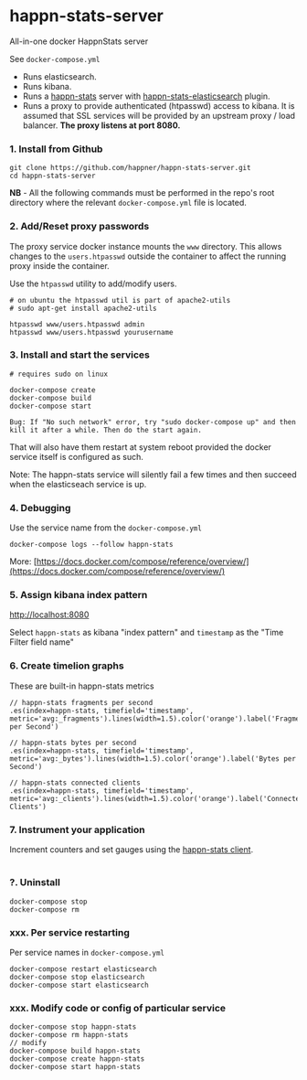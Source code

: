 # happn-stats-server

All-in-one docker HappnStats server

See `docker-compose.yml`

* Runs elasticsearch.
* Runs kibana.
* Runs a [happn-stats](https://github.com/happner/happn-stats) server with [happn-stats-elasticsearch](https://github.com/happner/happn-stats-elasticsearch) plugin.
* Runs a proxy to provide authenticated (htpasswd) access to kibana. It is assumed that SSL services will be provided by an upstream proxy / load balancer. **The proxy listens at port 8080.**



### 1. Install from Github

```
git clone https://github.com/happner/happn-stats-server.git
cd happn-stats-server
```

**NB** - All the following commands must be performed in the repo's root directory where the relevant `docker-compose.yml` file is located.



### 2. Add/Reset proxy passwords

The proxy service docker instance mounts the `www` directory. This allows changes to the `users.htpasswd` outside the container to affect the running proxy inside the container.

Use the `htpasswd` utility to add/modify users.

```
# on ubuntu the htpasswd util is part of apache2-utils
# sudo apt-get install apache2-utils

htpasswd www/users.htpasswd admin
htpasswd www/users.htpasswd yourusername
```



### 3. Install and start the services

```
# requires sudo on linux

docker-compose create
docker-compose build
docker-compose start

Bug: If "No such network" error, try "sudo docker-compose up" and then kill it after a while. Then do the start again.
```

That will also have them restart at system reboot provided the docker service itself is configured as such.

Note: The happn-stats service will silently fail a few times and then succeed when the elasticseach service is up.



### 4. Debugging

Use the service name from the `docker-compose.yml`

```
docker-compose logs --follow happn-stats
```

More: [https://docs.docker.com/compose/reference/overview/](https://docs.docker.com/compose/reference/overview/)



### 5. Assign kibana index pattern

[http://localhost:8080](http://localhost:8080)

Select `happn-stats` as kibana "index pattern" and `timestamp` as the "Time Filter field name"



### 6. Create timelion graphs

These are built-in happn-stats metrics

```
// happn-stats fragments per second
.es(index=happn-stats, timefield='timestamp', metric='avg:_fragments').lines(width=1.5).color('orange').label('Fragments per Second')

// happn-stats bytes per second
.es(index=happn-stats, timefield='timestamp', metric='avg:_bytes').lines(width=1.5).color('orange').label('Bytes per Second')

// happn-stats connected clients
.es(index=happn-stats, timefield='timestamp', metric='avg:_clients').lines(width=1.5).color('orange').label('Connected Clients')
```



### 7. Instrument your application

Increment counters and set gauges using the [happn-stats client](https://github.com/happner/happn-stats#example1).

#  

### ?. Uninstall

```
docker-compose stop
docker-compose rm
```

### xxx. Per service restarting

Per service names in `docker-compose.yml`

```
docker-compose restart elasticsearch
docker-compose stop elasticsearch
docker-compose start elasticsearch
```

### xxx. Modify code or config of particular service

```
docker-compose stop happn-stats
docker-compose rm happn-stats
// modify
docker-compose build happn-stats
docker-compose create happn-stats
docker-compose start happn-stats
```

